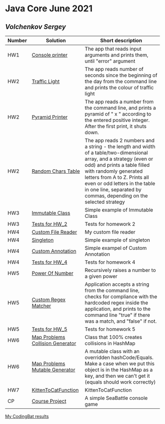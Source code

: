 # Java Core June 2021

## *Volchenkov Sergey*

| Number | Solution  | Short description
| --- | --- | --- |
| HW1 | [Console printer](https://github.com/NikolaevArtem/Java_Core_June_2021/tree/feature/SergeyVolchenkov/src/main/java/homework_1/Main.java) | The app that reads input arguments and prints them, until "error" argument |
| HW2 | [Traffic Light](https://github.com/NikolaevArtem/Java_Core_June_2021/tree/feature/SergeyVolchenkov/src/main/java/homework_2/traffic_light/TrafficLight.java) | The app reads number of seconds since the beginning of the day from the command line and prints the colour of traffic light |
| HW2 | [Pyramid Printer](https://github.com/NikolaevArtem/Java_Core_June_2021/tree/feature/SergeyVolchenkov/src/main/java/homework_2/pyramid_printer/PyramidPrinter.java) | The app reads a number from the command line, and prints a pyramid of " x " according to the entered positive integer. After the first print, it shuts down.|
| HW2 | [Random Chars Table](https://github.com/NikolaevArtem/Java_Core_June_2021/tree/feature/SergeyVolchenkov/src/main/java/homework_2/random_chars_table/RandomCharsTable.java) | The app reads 2 numbers and a string - the length and width of a table/two-dimensional array, and a strategy (even or odd) and prints a table filled with randomly generated letters from A to Z. Prints all even or odd letters in the table in one line, separated by commas, depending on the selected strategy |
| HW3 | [Immutable Class](https://github.com/NikolaevArtem/Java_Core_June_2021/blob/feature/SergeyVolchenkov/src/main/java/homework_3/immutable_class/ImmutableClass.java) | Simple example of Immutable Class |
| HW3 | [Tests for HW_2](https://github.com/NikolaevArtem/Java_Core_June_2021/tree/feature/SergeyVolchenkov/src/test/java/homework_2) | Tests for homework 2 |
| HW4 | [Custom File Reader](https://github.com/NikolaevArtem/Java_Core_June_2021/blob/feature/SergeyVolchenkov/src/main/java/homework_4/custom_file_reader/CustomFileReader.java) | My custom file reader |
| HW4 | [Singleton](https://github.com/NikolaevArtem/Java_Core_June_2021/blob/feature/SergeyVolchenkov/src/main/java/homework_4/singleton/Singleton.java)| Simple example of singleton |
| HW4 | [Custom Annotation](https://github.com/NikolaevArtem/Java_Core_June_2021/blob/feature/SergeyVolchenkov/src/main/java/homework_4/custom_annotation/MyCustomAnnotation.java)| Simple exampel of Custom Annotation |
| HW4 | [Tests for HW_4](https://github.com/NikolaevArtem/Java_Core_June_2021/tree/feature/SergeyVolchenkov/src/test/java/homework_4)| Tests for homework 4|
| HW5 | [Power Of Number](https://github.com/NikolaevArtem/Java_Core_June_2021/blob/feature/SergeyVolchenkov/src/main/java/homework_5/power_of_number/PowerOfNumber.java)| Recursively raises a number to a given power |
| HW5 | [Custom Regex Matcher](https://github.com/NikolaevArtem/Java_Core_June_2021/blob/feature/SergeyVolchenkov/src/main/java/homework_5/custom_regex_matcher/CustomRegexMatcher.java) | Application accepts a string from the command line, checks for compliance with the hardcoded regex inside the application, and prints to the command line "true" if there was a match, and "false" if not. |
| HW5 | [Tests for HW_5](https://github.com/NikolaevArtem/Java_Core_June_2021/tree/feature/SergeyVolchenkov/src/test/java/homework_5) | Tests for homework 5|
| HW6 | [Map Problems Collision Generator](https://github.com/NikolaevArtem/Java_Core_June_2021/blob/feature/SergeyVolchenkov/src/main/java/homework_6/map_problems_generator/MapProblemsCollisionGenerator.java) | Class that 100% creates collisions in HashMap |
| HW6 | [Map Problems Mutable Generator](https://github.com/NikolaevArtem/Java_Core_June_2021/blob/feature/SergeyVolchenkov/src/main/java/homework_6/map_problems_generator/MapProblemsMutableGenerator.java) | A mutable class with an overridden hashCode/Equals. Make a case when we put this object is in the HashMap as a key, and then we can't get it (equals should work correctly) |
| HW7 | [KittenToCatFunction](https://github.com/NikolaevArtem/Java_Core_June_2021/blob/feature/SergeyVolchenkov/src/main/java/homework_7/) | KittenToCatFunction |
| CP | [Course Project](https://github.com/NikolaevArtem/Java_Core_June_2021/blob/feature/SergeyVolchenkov/src/main/java/course_project/) | A simple SeaBattle console game |



[My CodingBat results](https://codingbat.com/done?user=volchenkovolk@mail.ru&tag=5710011570)
